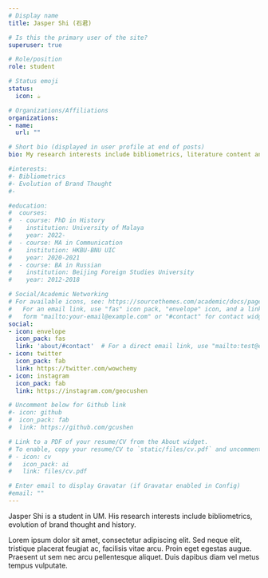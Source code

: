 ```yaml
---
# Display name
title: Jasper Shi (石君)

# Is this the primary user of the site?
superuser: true

# Role/position
role: student

# Status emoji
status:
  icon: ☕️

# Organizations/Affiliations
organizations:
- name: 
  url: ""

# Short bio (displayed in user profile at end of posts)
bio: My research interests include bibliometrics, literature content analysis and history.

#interests:
#- Bibliometrics
#- Evolution of Brand Thought
#- 

#education:
#  courses:
#  - course: PhD in History
#    institution: University of Malaya
#    year: 2022-
#  - course: MA in Communication
#    institution: HKBU-BNU UIC
#    year: 2020-2021
#  - course: BA in Russian
#    institution: Beijing Foreign Studies University
#    year: 2012-2018

# Social/Academic Networking
# For available icons, see: https://sourcethemes.com/academic/docs/page-builder/#icons
#   For an email link, use "fas" icon pack, "envelope" icon, and a link in the
#   form "mailto:your-email@example.com" or "#contact" for contact widget.
social:
- icon: envelope
  icon_pack: fas
  link: 'about/#contact'  # For a direct email link, use "mailto:test@example.org".
- icon: twitter
  icon_pack: fab
  link: https://twitter.com/wowchemy
- icon: instagram
  icon_pack: fab
  link: https://instagram.com/geocushen

# Uncomment below for Github link
#- icon: github
#  icon_pack: fab
#  link: https://github.com/gcushen

# Link to a PDF of your resume/CV from the About widget.
# To enable, copy your resume/CV to `static/files/cv.pdf` and uncomment the lines below.
# - icon: cv
#   icon_pack: ai
#   link: files/cv.pdf

# Enter email to display Gravatar (if Gravatar enabled in Config)
#email: ""
---
```


Jasper Shi is a student in UM. His research interests include bibliometrics, evolution of brand thought and history.

Lorem ipsum dolor sit amet, consectetur adipiscing elit. Sed neque elit, tristique placerat feugiat ac, facilisis vitae arcu. Proin eget egestas augue. Praesent ut sem nec arcu pellentesque aliquet. Duis dapibus diam vel metus tempus vulputate.
